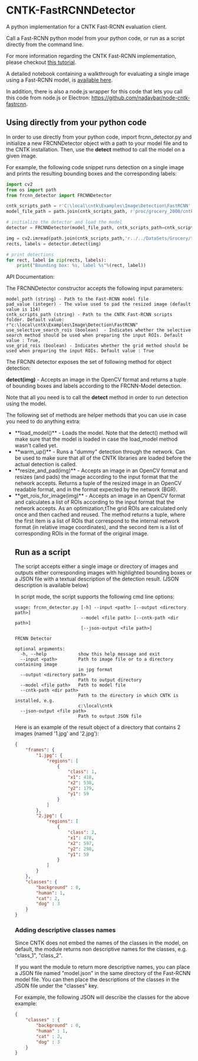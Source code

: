 # CNTK-FastRCNNDetector
A python implementation for a CNTK Fast-RCNN evaluation client.

Call a Fast-RCNN python model from your python code, or run as a script directly from the command line.

For more information regarding the CNTK Fast-RCNN implementation, please checkout <a href="">this tutorial</a>.

A detailed notebook containing a walkthrough for evaluating a single image using a Fast-RCNN model, is <a href="https://github.com/nadavbar/cntk-fastrcnn/blob/master/CNTK_FastRCNN_Eval.ipynb">available here</a>. 

In addition, there is also a node.js wrapper for this code that lets you call this code from node.js or Electron: https://github.com/nadavbar/node-cntk-fastrcnn.

## Using directly from your python code

In order to use directly from your python code, import frcnn_detector.py and initialize a new 
FRCNNDetector object with a path to your model file and to the CNTK installation.
Then, use the **detect** method to call the model on a given image.

For example, the following code snippet runs detection on a single image and prints the resulting bounding boxes
and the corresponding labels:
```python
import cv2
from os import path
from frcnn_detector import FRCNNDetector

cntk_scripts_path = r'C:\local\cntk\Examples\Image\Detection\FastRCNN'
model_file_path = path.join(cntk_scripts_path, r'proc/grocery_2000/cntkFiles/Output/Fast-RCNN.model')

# initialize the detector and load the model
detector = FRCNNDetector(model_file_path, cntk_scripts_path=cntk_scripts_path)

img = cv2.imread(path.join(cntk_scripts_path,'r../../DataSets/Grocery/testImages/WIN_20160803_11_28_42_Pro.jpg')
rects, labels = detector.detect(img)

# print detections
for rect, label in zip(rects, labels):
    print("Bounding box: %s, label %s"%(rect, label))
```

API Documentation:

The FRCNNDetector constructor accepts the following input parameters:
```
model_path (string) - Path to the Fast-RCNN model file
pad_value (integer) - The value used to pad the resized image (default value is 114)
cntk_scripts_path (string) - Path to the CNTK Fast-RCNN scripts folder. Default value:  r"c:\local\cntk\Examples\Image\Detection\FastRCNN"
use_selective_search_rois (boolean)  - Indicates whether the selective search method should be used when preparing the input ROIs. Default value : True,
use_grid_rois (boolean) - Indicates whether the grid method should be used when preparing the input ROIs. Default value : True
```

The FRCNN detector exposes the set of following method for object detection: 

**detect(img)** - Accepts an image in the OpenCV format and returns a tuple of bounding boxes and labels according to the
FRCNN-Model detection.

Note that all you need is to call the **detect** method
in order to run detection using the model.

The following set of methods are helper methods that you can use in case you need to do anything extra:

<ul>
<li>**load_model()** - Loads the model. Note that the detect() method will make sure that the model is loaded in case
the load_model method wasn't called yet.</li>

<li>**warm_up()** - Runs a "dummy" detection through the network. Can be used to make sure that all of the CNTK libraries are
loaded before the actual detection is called.</li>

<li>**resize_and_pad(img)** - Accepts an image in an OpenCV format and resizes (and pads) the image according to the input format that the network accepts.
Returns a tuple of the resized image in an OpenCV readable format, and in the format expected by the network (BGR).</li>

<li>**get_rois_for_image(img)**  - Accepts an image in an OpenCV format and calculates a list of ROIs according to the input format that the network accepts.
As an optimization,tThe grid ROIs are calculated only once and then cached and reused. The method returns a tuple, where the first item is a list of ROIs that correspond 
to the internal network format (in relative image coordinates), and the second item is a list of corresponding ROIs in the format of the original image.</li>
</il>

## Run as a script

The script accepts either a single image or directory of images and outputs either corresponding images 
with highlighted bounding boxes or a JSON file with a textual description of the detection result. (JSON description is available below)  

In script mode, the script supports the following cmd line options:

```
usage: frcnn_detector.py [-h] --input <path> [--output <directory path>]
                         --model <file path> [--cntk-path <dir path>]
                         [--json-output <file path>]

FRCNN Detector

optional arguments:
  -h, --help            show this help message and exit
  --input <path>        Path to image file or to a directory containing image
                        in jpg format
  --output <directory path>
                        Path to output directory
  --model <file path>   Path to model file
  --cntk-path <dir path>
                        Path to the directory in which CNTK is installed, e.g.
                        c:\local\cntk
  --json-output <file path>
                        Path to output JSON file
```

Here is an example of the result object of a directory that contains 2 images (named '1.jpg' and '2.jpg'):
```json
{
	"frames": {
		"1.jpg": {
			"regions": [
				{
					"class": 1,
					"x1": 418,
					"x2": 538,
					"y2": 179,
					"y1": 59
				}
			]
		},
		"2.jpg": {
			"regions": [
				{
					"class": 2,
					"x1": 478,
					"x2": 597,
					"y2": 298,
					"y1": 59
				}
			]
		}
	},
	"classes": {
		"background" : 0,
		"human": 1,
		"cat": 2,
		"dog" : 3
	}
}
```

### Adding descriptive classes names
Since CNTK does not embed the names of the classes in the model, on default, the module returns non descriptive names for the classes, e.g. "class_1", "class_2".

If you want the module to return more descriptive names, you can place a JSON file named "model.json" in the same directory of the Fast-RCNN model file.
You can then place the descriptions of the classes in the JSON file under the "classes" key.

For example, the following JSON will describe the classes for the above example:

```json
{
    "classes" : {
        "background" : 0,
        "human" : 1,
		"cat" : 2,
		"dog" : 3
    }
}
```